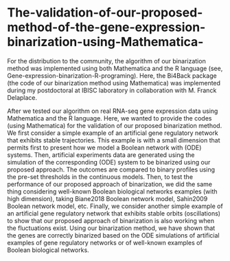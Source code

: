 # The-validation-of-our-proposed-method-of-the-gene-expression-binarization-using-Mathematica-

For the distribution to the community, the algorithm of our binarization method was implemented using both Mathematica and the R language (see, 
Gene-expression-binarization-R-programing).
Here, the Bi4Back package (the code of our binarization method using Mathematica) was implemented during my postdoctoral at IBISC laboratory in collaboration 
with M. Franck Delaplace. 

After we tested our algorithm on real RNA-seq gene expression data using Mathematica and the R language. Here, we wanted to provide the codes (using Mathematica) for the validation of our proposed binarization method.  We first consider a simple example of an artificial
gene regulatory network that exhibits stable trajectories. This example is with a small dimension that permits first to present how we model a Boolean network with (ODE) systems. Then, artificial experiments data are generated using the simulation of the corresponding (ODE) system to be binarized using our proposed approach.  The outcomes are compared to binary profiles using the pre-set thresholds in the continuous models. Then, to test the performance of our proposed approach of binarization, we did the same thing considering well-known Boolean biological networks examples (with high dimension), taking Biane2018 Boolean network model, Sahin2009 Boolean network model, etc. Finally, we consider another simple example of 
an artificial gene regulatory network that exhibits stable orbits (oscillations) to show that our proposed approach of binarization is also working when the fluctuations exist. Using our binarization method, we have shown that the genes are correctly binarized based on the ODE simulations of artificial examples of gene regulatory networks or of well-known examples of Boolean biological networks.
